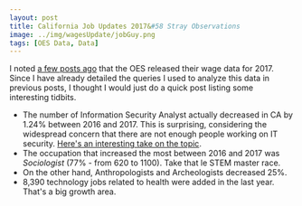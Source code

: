 ```yaml
---
layout: post
title: California Job Updates 2017&#58 Stray Observations
image: ../img/wagesUpdate/jobGuy.png
tags: [OES Data, Data]
---
```


I noted [a few posts ago](https://andyspecht.github.io/2017-07-30-Tech-Salary-Update-2017/) that the OES released their wage data for 2017. Since I have already detailed the queries I used to analyze this data in previous posts, I thought I would just do a quick post listing some interesting tidbits.

* The number of Information Security Analyst actually decreased in CA by 1.24% between 2016 and 2017. This is surprising, considering the widespread concern that there are not enough people working on IT security. [Here's an interesting take on the topic](http://www.darkreading.com/threat-intelligence/cybersecuritys-ceiling-/d/d-id/1329600?piddl_msgid=329049#msg_329049).
* The occupation that increased the most between 2016 and 2017 was _Sociologist_ (77% - from 620 to 1100). Take that le STEM master race.
* On the other hand, Anthropologists and Archeologists decreased 25%.
* 8,390 technology jobs related to health were added in the last year. That's a big growth area.

